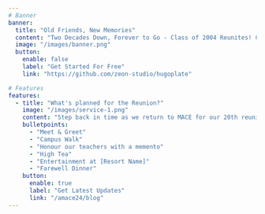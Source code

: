 ```yaml
---
# Banner
banner:
  title: "Old Friends, New Memories"
  content: "Two Decades Down, Forever to Go - Class of 2004 Reunites! Can you believe it's been 20 years? Neither can our wrinkles!"
  image: "/images/banner.png"
  button:
    enable: false
    label: "Get Started For Free"
    link: "https://github.com/zeon-studio/hugoplate"

# Features
features:
  - title: "What's planned for the Reunion?"
    image: "/images/service-1.png"
    content: "Step back in time as we return to MACE for our 20th reunion! The afternoon kicks off with a meet and greet on campus, where you can reconnect with old friends and professors over light bites and drinks. We'll honour our favorite faculty members who made our college experience so memorable. Then, it's off to [Resort Name] for a lively evening of music and a delicious dinner. Catch up with classmates, share stories from the last 20 years, and make new memories. This is sure to be a reunion weekend you won't want to miss!"
    bulletpoints:
      - "Meet & Greet"
      - "Campus Walk"
      - "Honour our teachers with a memento"
      - "High Tea"
      - "Entertainment at [Resort Name]"
      - "Farewell Dinner"
    button:
      enable: true
      label: "Get Latest Updates"
      link: "/amace24/blog"
---
```

